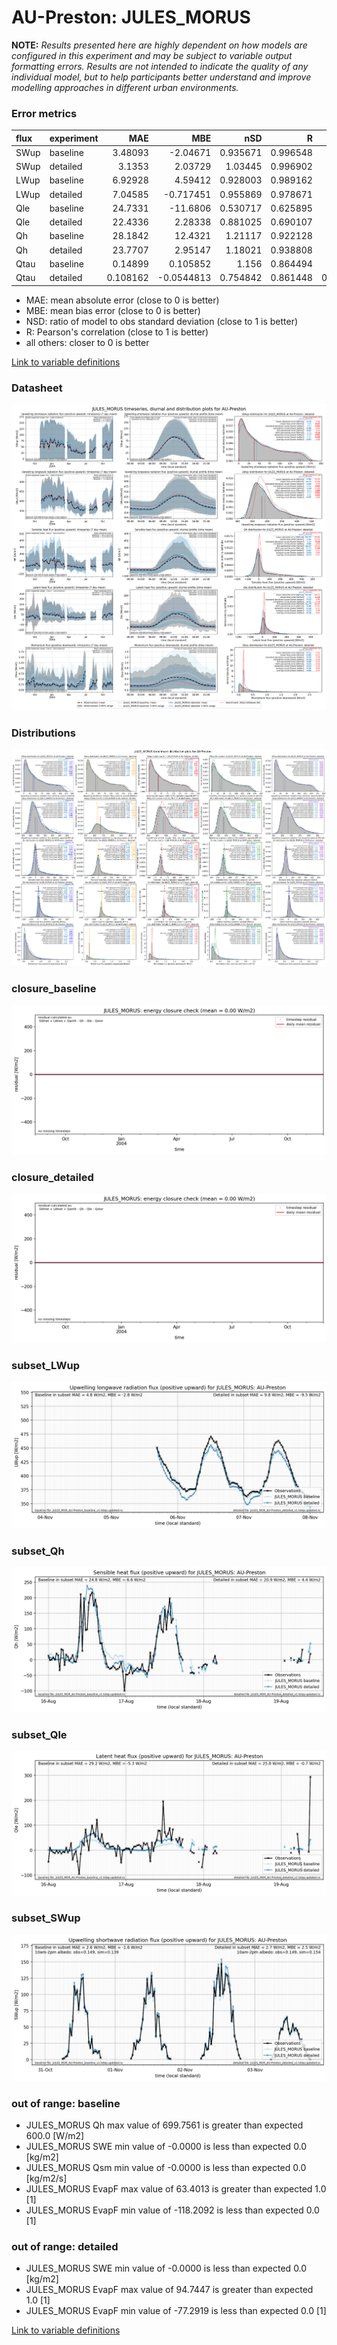 # AU-Preston: JULES_MORUS

**NOTE:** *Results presented here are highly dependent on how models are configured in this experiment and may be subject to variable output formatting errors. Results are not intended to indicate the quality of any individual model, but to help participants better understand and improve modelling approaches in different urban environments.*

### Error metrics

| flux   | experiment   |       MAE |         MBE |      nSD |        R |         5th |      95th |      RMSE |     cRMSE |       AMBE |     1-nSD |        1-R |   nSkewness |   nKurtosis |   Overlap |
|:-------|:-------------|----------:|------------:|---------:|---------:|------------:|----------:|----------:|----------:|-----------:|----------:|-----------:|------------:|------------:|----------:|
| SWup   | baseline     |  3.48093  |  -2.04671   | 0.935671 | 0.996548 |  0.371565   |  9.32476  |  5.21424  | 0.102942  |  2.04671   | 0.0643286 | 0.0034515  |   0.107257  |    0.194466 | 0.0767645 |
| SWup   | detailed     |  3.1353   |   2.03729   | 1.03445  | 0.996902 |  0.409089   |  5.15425  |  4.54266  | 0.0871532 |  2.03729   | 0.0344484 | 0.00309778 |   0.0339758 |    0.065507 | 0.0693705 |
| LWup   | baseline     |  6.92928  |   4.59412   | 0.928003 | 0.989162 |  6.27662    |  1.8384   |  8.10914  | 0.159055  |  4.59412   | 0.0719966 | 0.0108378  |   0.074699  |    0.128205 | 0.108016  |
| LWup   | detailed     |  7.04585  |  -0.717451  | 0.955869 | 0.978671 |  3.23895    |  6.51046  |  8.71319  | 0.206693  |  0.717451  | 0.0441312 | 0.0213285  |   0.173936  |    0.317695 | 0.0716116 |
| Qle    | baseline     | 24.7331   | -11.6806    | 0.530717 | 0.625895 | 12.0878     | 53.2349   | 42.5501   | 0.785694  | 11.6806    | 0.469283  | 0.374105   |   0.0859896 |    0.24537  | 0.228583  |
| Qle    | detailed     | 22.4336   |   2.28338   | 0.881025 | 0.690107 | 11.7394     |  4.45742  | 39.0437   | 0.748467  |  2.28338   | 0.118975  | 0.309893   |   0.144724  |    0.724131 | 0.195036  |
| Qh     | baseline     | 28.1842   |  12.4321    | 1.21117  | 0.922128 |  8.77428    | 56.7359   | 46.1333   | 0.482937  | 12.4321    | 0.211173  | 0.0778725  |   0.0712406 |    0.208579 | 0.17354   |
| Qh     | detailed     | 23.7707   |   2.95147   | 1.18021  | 0.938808 | 16.0665     | 43.696    | 38.8058   | 0.420614  |  2.95147   | 0.180214  | 0.061192   |   0.019524  |    0.022411 | 0.133494  |
| Qtau   | baseline     |  0.14899  |   0.105852  | 1.156    | 0.864494 |  0.0175277  |  0.174305 |  0.218069 | 0.581058  |  0.105852  | 0.156004  | 0.135506   |   0.144869  |    0.192277 | 0.147259  |
| Qtau   | detailed     |  0.108162 |  -0.0544813 | 0.754842 | 0.861448 |  0.00191222 |  0.247003 |  0.178769 | 0.518915  |  0.0544813 | 0.245158  | 0.138552   |   0.119222  |    0.160216 | 0.0608589 |

 - MAE: mean absolute error (close to 0 is better)
 - MBE: mean bias error (close to 0 is better)
 - NSD: ratio of model to obs standard deviation (close to 1 is better)
 - R: Pearson's correlation (close to 1 is better)
 - all others: closer to 0 is better

[Link to variable definitions](../modelattrs/variable_definitions.md)

### <a name="datasheet"></a>Datasheet
[![JULES_MORUS_AU-Preston_Datasheet.png](JULES_MORUS_AU-Preston_Datasheet.png)](JULES_MORUS_AU-Preston_Datasheet.png)

### <a name="distributions"></a>Distributions
[![JULES_MORUS_AU-Preston_Distributions.png](JULES_MORUS_AU-Preston_Distributions.png)](JULES_MORUS_AU-Preston_Distributions.png)

### <a name="closure_baseline"></a>closure_baseline
[![JULES_MORUS_AU-Preston_closure_baseline.png](JULES_MORUS_AU-Preston_closure_baseline.png)](JULES_MORUS_AU-Preston_closure_baseline.png)

### <a name="closure_detailed"></a>closure_detailed
[![JULES_MORUS_AU-Preston_closure_detailed.png](JULES_MORUS_AU-Preston_closure_detailed.png)](JULES_MORUS_AU-Preston_closure_detailed.png)

### <a name="subset_lwup"></a>subset_LWup
[![JULES_MORUS_AU-Preston_subset_LWup.png](JULES_MORUS_AU-Preston_subset_LWup.png)](JULES_MORUS_AU-Preston_subset_LWup.png)

### <a name="subset_qh"></a>subset_Qh
[![JULES_MORUS_AU-Preston_subset_Qh.png](JULES_MORUS_AU-Preston_subset_Qh.png)](JULES_MORUS_AU-Preston_subset_Qh.png)

### <a name="subset_qle"></a>subset_Qle
[![JULES_MORUS_AU-Preston_subset_Qle.png](JULES_MORUS_AU-Preston_subset_Qle.png)](JULES_MORUS_AU-Preston_subset_Qle.png)

### <a name="subset_swup"></a>subset_SWup
[![JULES_MORUS_AU-Preston_subset_SWup.png](JULES_MORUS_AU-Preston_subset_SWup.png)](JULES_MORUS_AU-Preston_subset_SWup.png)

### out of range: baseline

 - JULES_MORUS Qh max value of 699.7561 is greater than expected 600.0 [W/m2]
 - JULES_MORUS SWE min value of -0.0000 is less than expected 0.0 [kg/m2]
 - JULES_MORUS Qsm min value of -0.0000 is less than expected 0.0 [kg/m2/s]
 - JULES_MORUS EvapF max value of 63.4013 is greater than expected 1.0 [1]
 - JULES_MORUS EvapF min value of -118.2092 is less than expected 0.0 [1]

### out of range: detailed

 - JULES_MORUS SWE min value of -0.0000 is less than expected 0.0 [kg/m2]
 - JULES_MORUS EvapF max value of 94.7447 is greater than expected 1.0 [1]
 - JULES_MORUS EvapF min value of -77.2919 is less than expected 0.0 [1]


[Link to variable definitions](../modelattrs/variable_definitions.md)

